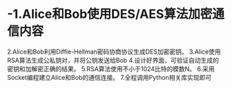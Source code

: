# -1.Alice和Bob使用DES/AES算法加密通信内容
2.Alice和Bob利用Diffie-Hellman密码协商协议生成DES加密密钥。
3.Alice使用RSA算法生成公私钥对，并将公钥发送给Bob
4.设计好界面，可验证自动生成的密钥和加解密正确的结果。
5.RSA算法使用不小于1024比特的模数N。
6.采用Socket编程建立Alice和Bob的通信连接。
7.全程调用Python相关库实现即可
